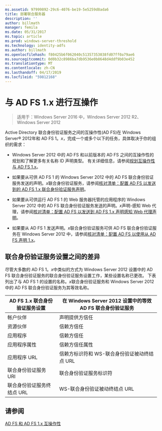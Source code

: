 ```yaml
---
ms.assetid: 97999892-29c6-4076-be19-5e5259d8ada6
title: 部署联合服务器
description: ''
author: billmath
manager: femila
ms.date: 05/31/2017
ms.topic: article
ms.prod: windows-server-threshold
ms.technology: identity-adfs
ms.author: billmath
ms.openlocfilehash: f80425b6f062040c51357353038fd07ff0a79ae6
ms.sourcegitcommit: 0d0b32c8986ba7db9536e0b8648d4ddf9b03e452
ms.translationtype: MT
ms.contentlocale: zh-CN
ms.lasthandoff: 04/17/2019
ms.locfileid: "59812168"
---
```

# <a name="interoperating-with-ad-fs-1x"></a>与 AD FS 1.x 进行互操作

>适用于：Windows Server 2016 中，Windows Server 2012 R2、 Windows Server 2012

Active Directory 联合身份验证服务之间的互操作性\(AD FS\)在 Windows Server® 2012年和 AD FS 1。*x*，完成一个或多个以下的任务，具体取决于你的组织的需求：  
  
-   Windows Server 2012 中的 AD FS 和以前版本的 AD FS 之间的互操作性的规划和了解更多有关名称 ID 声明类型。 有关详细信息，请参阅[规划互操作性与 AD FS 1.x](https://technet.microsoft.com/library/ff678040.aspx)。  
  
-   如果要从可供 AD FS 1 的 Windows Server 2012 中的 AD FS 联合身份验证服务发送的声明。*x*联合身份验证服务，请参阅[核对清单：配置 AD FS 以发送到的 AD FS 1.x 联合身份验证服务声明](Checklist--Configuring-AD-FS-to-Send-Claims-to-an-AD-FS-1.x-Federation-Service.md)。  
  
-   如果要从可供运行 AD FS 1 的 Web 服务器托管的应用程序的 Windows Server 2012 中的 AD FS 联合身份验证服务发送的声明。*x*声明\-感知 Web 代理，请参阅[核对清单：配置 AD FS 以发送到 AD FS 1.x 声明感知 Web 代理声明](Checklist--Configuring-AD-FS-to-Send-Claims-to-an-AD-FS-1.x-Claims-Aware-Web-Agent.md)。  
  
-   如果要从 AD FS 1 发送声明。*x*联合身份验证服务可供 AD FS 联合身份验证服务在 Windows Server 2012 中，请参阅[核对清单：配置 AD FS 以使用从 AD FS 声明 1.x](Checklist--Configuring-AD-FS--to-Consume-Claims-from-AD-FS-1.x.md)。  
  
## <a name="differences-between-federation-service-settings"></a>联合身份验证服务设置之间的差异  
尽管大多数的 AD FS 1。*x*中类似的方式为 Windows Server 2012 设置中的 AD FS 联合身份验证服务的联合身份验证服务设置工作，某些设置名称已更改。 下表列出了与 AD FS 1 的设置的名称。*x*联合身份验证服务和 Windows Server 2012 中的 AD FS 联合身份验证服务为其等效名称。  
  
|AD FS 1.x 联合身份验证服务设置|在 Windows Server 2012 设置中的等效 AD FS 联合身份验证服务  
|----------------------------------------|---------------------------------------------------------------------------------------------------------- 
|帐户伙伴|声明提供方信任  
|资源伙伴|信赖方信任 
|应用程序|信赖方信任  
|应用程序属性|信赖方信任属性  
|应用程序 URL|信赖方标识符和 WS\-联合身份验证被动终结点 URL  
|联合身份验证服务 URI|联合身份验证服务标识符  
|联合身份验证服务终结点 URL|WS\-联合身份验证被动终结点 URL  
  
## <a name="see-also"></a>请参阅  
[AD FS 和 AD FS 1.x 互操作性](https://go.microsoft.com/fwlink/?LinkId=200776)  
  


